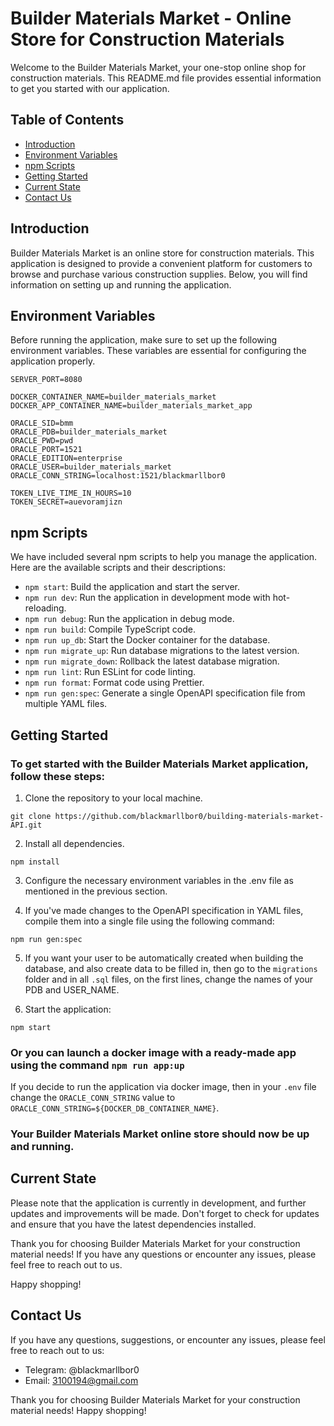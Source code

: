 # Builder Materials Market - Online Store for Construction Materials

Welcome to the Builder Materials Market, your one-stop online shop for construction materials. This README.md file provides essential information to get you started with our application.

## Table of Contents

- [Introduction](#introduction)
- [Environment Variables](#environment-variables)
- [npm Scripts](#npm-scripts)
- [Getting Started](#getting-started)
- [Current State](#current-state)
- [Contact Us](#contact-us)

## Introduction

Builder Materials Market is an online store for construction materials. This application is designed to provide a convenient platform for customers to browse and purchase various construction supplies. Below, you will find information on setting up and running the application.

## Environment Variables

Before running the application, make sure to set up the following environment variables. These variables are essential for configuring the application properly.

```shell
SERVER_PORT=8080

DOCKER_CONTAINER_NAME=builder_materials_market
DOCKER_APP_CONTAINER_NAME=builder_materials_market_app

ORACLE_SID=bmm
ORACLE_PDB=builder_materials_market
ORACLE_PWD=pwd
ORACLE_PORT=1521
ORACLE_EDITION=enterprise
ORACLE_USER=builder_materials_market
ORACLE_CONN_STRING=localhost:1521/blackmarllbor0

TOKEN_LIVE_TIME_IN_HOURS=10
TOKEN_SECRET=auevoramjizn
```

## npm Scripts

We have included several npm scripts to help you manage the application. Here are the available scripts and their descriptions:

- `npm start`: Build the application and start the server.
- `npm run dev`: Run the application in development mode with hot-reloading.
- `npm run debug`: Run the application in debug mode.
- `npm run build`: Compile TypeScript code.
- `npm run up_db`: Start the Docker container for the database.
- `npm run migrate_up`: Run database migrations to the latest version.
- `npm run migrate_down`: Rollback the latest database migration.
- `npm run lint`: Run ESLint for code linting.
- `npm run format`: Format code using Prettier.
- `npm run gen:spec`: Generate a single OpenAPI specification file from multiple YAML files.

## Getting Started

### To get started with the Builder Materials Market application, follow these steps:

1. Clone the repository to your local machine.

`git clone https://github.com/blackmarllbor0/building-materials-market-API.git`

2. Install all dependencies.

`npm install`

3. Configure the necessary environment variables in the .env file as mentioned in the previous section.

4. If you've made changes to the OpenAPI specification in YAML files, compile them into a single file using the following command:

`npm run gen:spec`

5. If you want your user to be automatically created when building the database, and also create data to be filled in, then go to the `migrations` folder and in all `.sql` files, on the first lines, change the names of your PDB and USER_NAME.

6. Start the application:

`npm start`

### Or you can launch a docker image with a ready-made app using the command `npm run app:up`

If you decide to run the application via docker image, then in your `.env` file change the `ORACLE_CONN_STRING` value to `ORACLE_CONN_STRING=${DOCKER_DB_CONTAINER_NAME}`.

### Your Builder Materials Market online store should now be up and running.

## Current State

Please note that the application is currently in development, and further updates and improvements will be made. Don't forget to check for updates and ensure that you have the latest dependencies installed.

Thank you for choosing Builder Materials Market for your construction material needs! If you have any questions or encounter any issues, please feel free to reach out to us.

Happy shopping!

## Contact Us

If you have any questions, suggestions, or encounter any issues, please feel free to reach out to us:

- Telegram: @blackmarllbor0
- Email: 3100194@gmail.com

Thank you for choosing Builder Materials Market for your construction material needs! Happy shopping!

